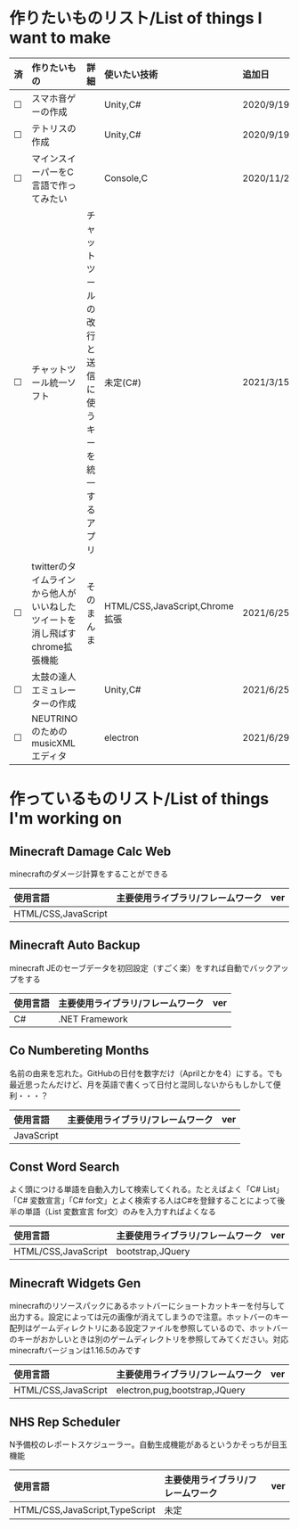 # 作りたいものリスト/List of things I want to make

|済|作りたいもの|詳細|使いたい技術|追加日|
|:--|:--|:--|:--|:--|
|&#9744;|スマホ音ゲーの作成||Unity,C#|2020/9/19|
|&#9744;|テトリスの作成||Unity,C#|2020/9/19|
|&#9744;|マインスイーパーをC言語で作ってみたい||Console,C|2020/11/22|
|&#9744;|チャットツール統一ソフト|チャットツールの改行と送信に使うキーを統一するアプリ|未定(C#)|2021/3/15|
|&#9744;|twitterのタイムラインから他人がいいねしたツイートを消し飛ばすchrome拡張機能|そのまんま|HTML/CSS,JavaScript,Chrome拡張|2021/6/25|
|&#9744;|太鼓の達人エミュレーターの作成||Unity,C#|2021/6/25|
|&#9744;|NEUTRINOのためのmusicXMLエディタ||electron|2021/6/29|

# 作っているものリスト/List of things I'm working on

## Minecraft Damage Calc Web

minecraftのダメージ計算をすることができる

|使用言語|主要使用ライブラリ/フレームワーク|ver|
|:--|:--|:--|
|HTML/CSS,JavaScript|||

## Minecraft Auto Backup

minecraft JEのセーブデータを初回設定（すごく楽）をすれば自動でバックアップをする

|使用言語|主要使用ライブラリ/フレームワーク|ver|
|:--|:--|:--|
|C#|.NET Framework||

## Co Numbereting Months

名前の由来を忘れた。GitHubの日付を数字だけ（Aprilとかを4）にする。でも最近思ったんだけど、月を英語で書くって日付と混同しないからもしかして便利・・・？

|使用言語|主要使用ライブラリ/フレームワーク|ver|
|:--|:--|:--|
|JavaScript|||

## Const Word Search

よく頭につける単語を自動入力して検索してくれる。たとえばよく「C# List」「C# 変数宣言」「C# for文」とよく検索する人はC#を登録することによって後半の単語（List 変数宣言 for文）のみを入力すればよくなる

|使用言語|主要使用ライブラリ/フレームワーク|ver|
|:--|:--|:--|
|HTML/CSS,JavaScript|bootstrap,JQuery||

## Minecraft Widgets Gen

minecraftのリソースパックにあるホットバーにショートカットキーを付与して出力する。設定によっては元の画像が消えてしまうので注意。ホットバーのキー配列はゲームディレクトリにある設定ファイルを参照しているので、ホットバーのキーがおかしいときは別のゲームディレクトリを参照してみてください。対応minecraftバージョンは1.16.5のみです


|使用言語|主要使用ライブラリ/フレームワーク|ver|
|:--|:--|:--|
|HTML/CSS,JavaScript|electron,pug,bootstrap,JQuery||

## NHS Rep Scheduler

N予備校のレポートスケジューラー。自動生成機能があるというかそっちが目玉機能



|使用言語|主要使用ライブラリ/フレームワーク|ver|
|:--|:--|:--|
|HTML/CSS,JavaScript,TypeScript|未定|
